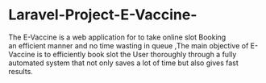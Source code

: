 # Laravel-Project-E-Vaccine-
The E-Vaccine  is a web application for to take online slot Booking an efficient manner and no time wasting in queue ,The main objective of E-Vaccine is to efficiently book slot the User thoroughly through a fully automated system that not only saves a lot of time but also gives fast results.  
